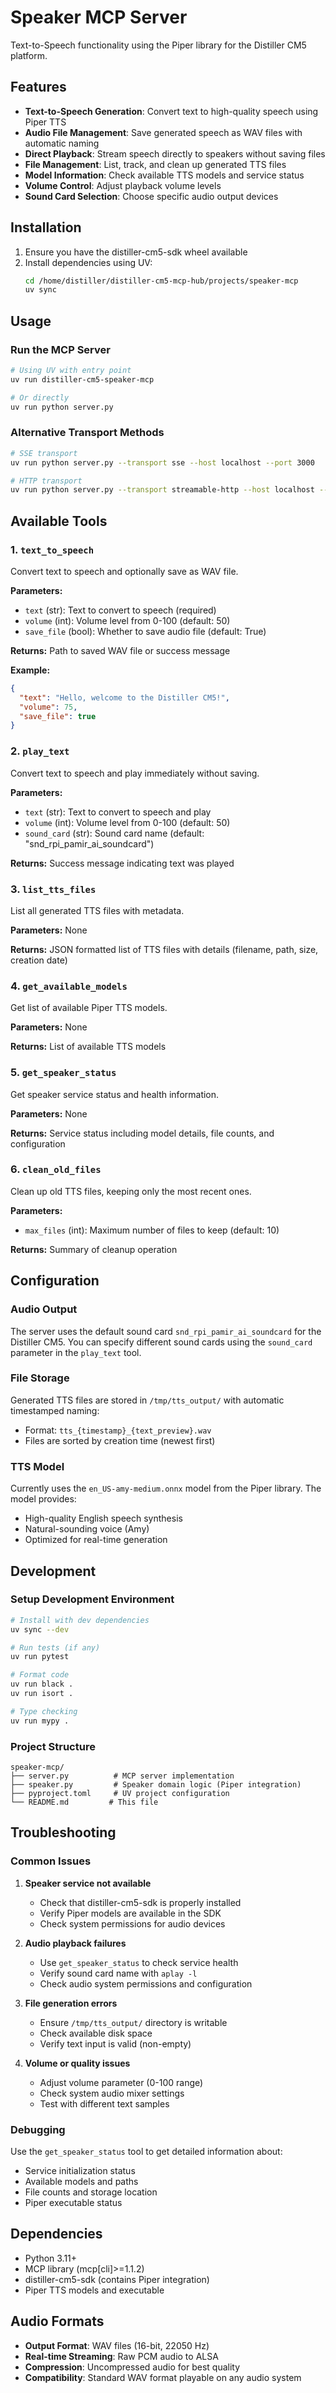 # Speaker MCP Server

Text-to-Speech functionality using the Piper library for the Distiller CM5 platform.

## Features

- **Text-to-Speech Generation**: Convert text to high-quality speech using Piper TTS
- **Audio File Management**: Save generated speech as WAV files with automatic naming
- **Direct Playback**: Stream speech directly to speakers without saving files
- **File Management**: List, track, and clean up generated TTS files
- **Model Information**: Check available TTS models and service status
- **Volume Control**: Adjust playback volume levels
- **Sound Card Selection**: Choose specific audio output devices

## Installation

1. Ensure you have the distiller-cm5-sdk wheel available
2. Install dependencies using UV:
   ```bash
   cd /home/distiller/distiller-cm5-mcp-hub/projects/speaker-mcp
   uv sync
   ```

## Usage

### Run the MCP Server

```bash
# Using UV with entry point
uv run distiller-cm5-speaker-mcp

# Or directly
uv run python server.py
```

### Alternative Transport Methods

```bash
# SSE transport
uv run python server.py --transport sse --host localhost --port 3000

# HTTP transport  
uv run python server.py --transport streamable-http --host localhost --port 3000
```

## Available Tools

### 1. `text_to_speech`
Convert text to speech and optionally save as WAV file.

**Parameters:**
- `text` (str): Text to convert to speech (required)
- `volume` (int): Volume level from 0-100 (default: 50)
- `save_file` (bool): Whether to save audio file (default: True)

**Returns:** Path to saved WAV file or success message

**Example:**
```json
{
  "text": "Hello, welcome to the Distiller CM5!",
  "volume": 75,
  "save_file": true
}
```

### 2. `play_text`
Convert text to speech and play immediately without saving.

**Parameters:**
- `text` (str): Text to convert to speech and play
- `volume` (int): Volume level from 0-100 (default: 50)
- `sound_card` (str): Sound card name (default: "snd_rpi_pamir_ai_soundcard")

**Returns:** Success message indicating text was played

### 3. `list_tts_files`
List all generated TTS files with metadata.

**Parameters:** None

**Returns:** JSON formatted list of TTS files with details (filename, path, size, creation date)

### 4. `get_available_models`
Get list of available Piper TTS models.

**Parameters:** None

**Returns:** List of available TTS models

### 5. `get_speaker_status`
Get speaker service status and health information.

**Parameters:** None

**Returns:** Service status including model details, file counts, and configuration

### 6. `clean_old_files`
Clean up old TTS files, keeping only the most recent ones.

**Parameters:**
- `max_files` (int): Maximum number of files to keep (default: 10)

**Returns:** Summary of cleanup operation

## Configuration

### Audio Output
The server uses the default sound card `snd_rpi_pamir_ai_soundcard` for the Distiller CM5. You can specify different sound cards using the `sound_card` parameter in the `play_text` tool.

### File Storage
Generated TTS files are stored in `/tmp/tts_output/` with automatic timestamped naming:
- Format: `tts_{timestamp}_{text_preview}.wav`
- Files are sorted by creation time (newest first)

### TTS Model
Currently uses the `en_US-amy-medium.onnx` model from the Piper library. The model provides:
- High-quality English speech synthesis
- Natural-sounding voice (Amy)
- Optimized for real-time generation

## Development

### Setup Development Environment

```bash
# Install with dev dependencies
uv sync --dev

# Run tests (if any)
uv run pytest

# Format code
uv run black .
uv run isort .

# Type checking
uv run mypy .
```

### Project Structure

```
speaker-mcp/
├── server.py          # MCP server implementation
├── speaker.py         # Speaker domain logic (Piper integration)
├── pyproject.toml     # UV project configuration
└── README.md         # This file
```

## Troubleshooting

### Common Issues

1. **Speaker service not available**
   - Check that distiller-cm5-sdk is properly installed
   - Verify Piper models are available in the SDK
   - Check system permissions for audio devices

2. **Audio playback failures**
   - Use `get_speaker_status` to check service health
   - Verify sound card name with `aplay -l`
   - Check audio system permissions and configuration

3. **File generation errors**
   - Ensure `/tmp/tts_output/` directory is writable
   - Check available disk space
   - Verify text input is valid (non-empty)

4. **Volume or quality issues**
   - Adjust volume parameter (0-100 range)
   - Check system audio mixer settings
   - Test with different text samples

### Debugging

Use the `get_speaker_status` tool to get detailed information about:
- Service initialization status
- Available models and paths
- File counts and storage location
- Piper executable status

## Dependencies

- Python 3.11+
- MCP library (mcp[cli]>=1.1.2)
- distiller-cm5-sdk (contains Piper integration)
- Piper TTS models and executable

## Audio Formats

- **Output Format**: WAV files (16-bit, 22050 Hz)
- **Real-time Streaming**: Raw PCM audio to ALSA
- **Compression**: Uncompressed audio for best quality
- **Compatibility**: Standard WAV format playable on any audio system 